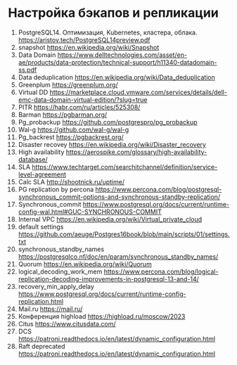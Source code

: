 # Настройка бэкапов и репликации
01. PostgreSQL14. Оптимизация, Kubernetes, кластера, облака. https://aristov.tech/PostgreSQL14preview.pdf 
02. snapshot https://en.wikipedia.org/wiki/Snapshot 
03. Data Domain https://www.delltechnologies.com/asset/en-ae/products/data-protection/technical-support/h11340-datadomain-ss.pdf 
04. Data deduplication https://en.wikipedia.org/wiki/Data_deduplication 
05. Greenplum https://greenplum.org/ 
06. Virtual DD https://marketplace.cloud.vmware.com/services/details/dell-emc-data-domain-virtual-edition/?slug=true 
07. PITR https://habr.com/ru/articles/525308/ 
08. Barman https://pgbarman.org/ 
09. Pg_probackup https://github.com/postgrespro/pg_probackup 
10. Wal-g https://github.com/wal-g/wal-g 
11. Pg_backrest https://pgbackrest.org/ 
12. Disaster recovey https://en.wikipedia.org/wiki/Disaster_recovery 
13. High availability https://aerospike.com/glossary/high-availability-database/ 
14. SLA https://www.techtarget.com/searchitchannel/definition/service-level-agreement 
15. Calc SLA http://shootnick.ru/uptime/ 
16. PG replication by percona https://www.percona.com/blog/postgresql-synchronous_commit-options-and-synchronous-standby-replication/ 
17. Synchronous_commit https://www.postgresql.org/docs/current/runtime-config-wal.html#GUC-SYNCHRONOUS-COMMIT 
18. Internal VPC https://en.wikipedia.org/wiki/Virtual_private_cloud 
19. default settings https://github.com/aeuge/Postgres16book/blob/main/scripts/01/settings.txt 
20. synchronous_standby_names https://postgresqlco.nf/doc/en/param/synchronous_standby_names/ 
21. Quorum https://en.wikipedia.org/wiki/Quorum 
22. logical_decoding_work_mem https://www.percona.com/blog/logical-replication-decoding-improvements-in-postgresql-13-and-14/ 
23. recovery_min_apply_delay https://www.postgresql.org/docs/current/runtime-config-replication.html 
24. Mail.ru https://mail.ru/ 
25. Конференция highload https://highload.ru/moscow/2023 
26. Citus https://www.citusdata.com/ 
27. DCS https://patroni.readthedocs.io/en/latest/dynamic_configuration.html 
28. Raft deprecated https://patroni.readthedocs.io/en/latest/dynamic_configuration.html 
